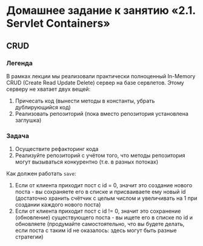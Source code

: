# Домашнее задание к занятию «2.1. Servlet Containers»

## CRUD

### Легенда

В рамках лекции мы реализовали практически полноценный In-Memory CRUD (Create Read Update Delete) сервер на базе
сервлетов. Этому серверу не хватает двух вещей:

1. Причесать код (вынести методы в константы, убрать дублирующийся код)
2. Реализовать репозиторий (пока вместо репозитория установлена заглушка)

### Задача

1. Осуществите рефакторинг кода
1. Реализуйте репозиторий с учётом того, что методы репозитория могут вызываться конкурентно (т.е. в разных потоках)

Как должен работать `save`:

1. Если от клиента приходит пост с id = 0, значит это создание нового поста - вы сохраняете его в списке и присваиваете
   ему новый id (достаточно хранить счётчик с целым числом и увеличивать на 1 при создании каждого нового поста)
2. Если от клиента приходит пост с id != 0, значит это сохранение (обновление) существующего поста - вы ищете его в
   списке по id и обновляете (продумайте самостоятельно, что вы будете делать, если поста с таким id не оказалось: здесь
   могут быть разные стратегии)